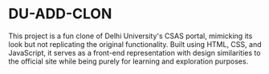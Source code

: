 # DU-ADD-CLON
This project is a fun clone of Delhi University's CSAS portal, mimicking its look but not replicating the original functionality. Built using HTML, CSS, and JavaScript, it serves as a front-end representation with design similarities to the official site while being purely for learning and exploration purposes.

